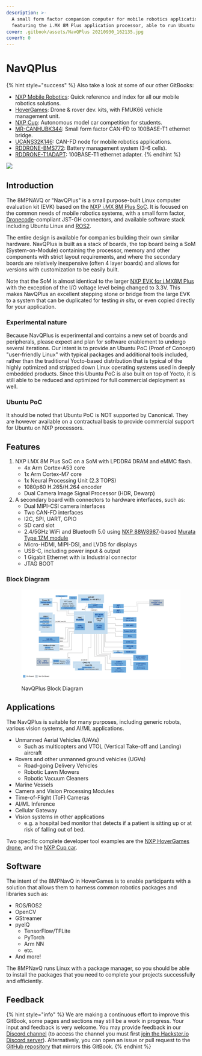 ```yaml
---
description: >-
  A small form factor companion computer for mobile robotics applications,
  featuring the i.MX 8M Plus application processor, able to run Ubuntu Linux.
cover: .gitbook/assets/NavQPlus 20210930_162135.jpg
coverY: 0
---
```


# NavQPlus

{% hint style="success" %}
Also take a look at some of our other GitBooks:

* [NXP Mobile Robotics](http://127.0.0.1:5000/o/-L9GLsni4p7csCR7QCJ8/s/-M8v3AGPa-j5DtYx8zqd/): Quick reference and index for all our mobile robotics solutions.
* [HoverGames](http://127.0.0.1:5000/o/-L9GLsni4p7csCR7QCJ8/s/-L9GLtb-Tz\_XaKbQu-Al/): Drone & rover dev. kits, with FMUK66 vehicle management unit.&#x20;
* [NXP Cup](http://127.0.0.1:5000/o/-L9GLsni4p7csCR7QCJ8/s/-L9GLtaxrQtBdBRsFIJB/): Autonomous model car competition for students.
* [MR-CANHUBK344](http://127.0.0.1:5000/o/-L9GLsni4p7csCR7QCJ8/s/twBzyvivLuBKj9SMDwV9/): Small form factor CAN-FD to 100BASE-T1 ethernet bridge.
* [UCANS32K146](http://127.0.0.1:5000/o/-L9GLsni4p7csCR7QCJ8/s/-M7FJ\_hQKd8L0MNgduui/):  CAN-FD node for mobile robotics applications.
* [RDDRONE-BMS772](https://nxp.gitbook.io/rddrone-bms772/): Battery management system (3-6 cells).
* [RDDRONE-T1ADAPT](https://nxp.gitbook.io/rddrone-t1adapt): 100BASE-T1 ethernet adapter.
{% endhint %}

![](.gitbook/assets/navqplus\_image.jpg)

## Introduction

The 8MPNAVQ or "NavQPlus" is a small purpose-built Linux computer evaluation kit (EVK) based on the [NXP i.MX 8M Plus SoC](https://www.nxp.com/products/processors-and-microcontrollers/arm-processors/i-mx-applications-processors/i-mx-8-applications-processors/i-mx-8m-plus-arm-cortex-a53-machine-learning-vision-multimedia-and-industrial-iot:IMX8MPLUS). It is focused on the common needs of mobile robotics systems, with a small form factor, [Dronecode](https://www.dronecode.org/)-compliant JST-GH connectors, and available software stack including Ubuntu Linux and [ROS2](https://ros.org/).

The entire design is available for companies building their own similar hardware. NavQPlus is built as a stack of boards, the top board being a SoM (System-on-Module) containing the processor, memory and other components with strict layout requirements, and where the secondary boards are relatively inexpensive (often 4 layer boards) and allows for versions with customization to be easily built.

Note that the SoM is almost identical to the larger [NXP EVK for i.MX8M Plus](https://www.nxp.com/design/development-boards/i-mx-evaluation-and-development-boards/evaluation-kit-for-the-i-mx-8m-plus-applications-processor:8MPLUSLPD4-EVK) with the exception of the I/O voltage level being changed to 3.3V. This makes NavQPlus an excellent stepping stone or bridge from the large EVK to a system that can be duplicated for testing _in situ_, or even copied directly for your application.

### Experimental nature

Because NavQPlus is experimental and contains a new set of boards and peripherals, please expect and plan for software enablement to undergo several iterations. Our intent is to provide an Ubuntu PoC (Proof of Concept) "user-friendly Linux" with typical packages and additional tools included, rather than the traditional Yocto-based distribution that is typical of the highly optimized and stripped down Linux operating systems used in deeply embedded products. Since this Ubuntu PoC is also built on top of Yocto, it is still able to be reduced and optimized for full commercial deployment as well.

### Ubuntu PoC

It should be noted that Ubuntu PoC is NOT supported by Canonical. They are however available on a contractual basis to provide commercial support for Ubuntu on NXP processors.

## Features

1. NXP i.MX 8M Plus SoC on a SoM with LPDDR4 DRAM and eMMC flash.
   * 4x Arm Cortex-A53 core
   * 1x Arm Cortex-M7 core
   * 1x Neural Processing Unit (2.3 TOPS)
   * 1080p60 H.265/H.264 encoder
   * Dual Camera Image Signal Processor (HDR, Dewarp)
2. A secondary board with connectors to hardware interfaces, such as:
   * Dual MIPI-CSI camera interfaces
   * Two CAN-FD interfaces
   * I2C, SPI, UART, GPIO
   * SD card slot
   * 2.4/5GHz WiFi and Bluetooth 5.0 using [NXP 88W8987](https://www.nxp.com/products/wireless/wi-fi-plus-bluetooth-plus-802-15-4/2-4-5-ghz-dual-band-1x1-wi-fi-5-802-11ac-plus-bluetooth-5-2-solution:88W8987)-based [Murata Type 1ZM module](https://www.murata.com/products/connectivitymodule/wi-fi-bluetooth/overview/lineup/type1zm)
   * Micro-HDMI, MIPI-DSI, and LVDS for displays
   * USB-C, including power input & output
   * 1 Gigabit Ethernet with ix Industrial connector
   * JTAG BOOT

### Block Diagram

<figure><img src=".gitbook/assets/1279000-CS_Nav Q Plus_BD_2048x1152_blue.jpg" alt=""><figcaption><p>NavQPlus Block Diagram</p></figcaption></figure>

## Applications

The NavQPlus is suitable for many purposes, including generic robots, various vision systems, and AI/ML applications.

* Unmanned Aerial Vehicles (UAVs)
  * Such as multicopters and VTOL (Vertical Take-off and Landing) aircraft
* Rovers and other unmanned ground vehicles (UGVs)
  * Road-going Delivery Vehicles
  * Robotic Lawn Mowers
  * Robotic Vacuum Cleaners
* Marine Vessels
* Camera and Vision Processing Modules
* Time-of-Flight (ToF) Cameras
* AI/ML Inference
* Cellular Gateway
* Vision systems in other applications
  * e.g. a hospital bed monitor that detects if a patient is sitting up or at risk of falling out of bed.

Two specific complete developer tool examples are the [NXP HoverGames drone](http://127.0.0.1:5000/o/-L9GLsni4p7csCR7QCJ8/s/-L9GLtb-Tz\_XaKbQu-Al/), and the [NXP Cup car](http://127.0.0.1:5000/o/-L9GLsni4p7csCR7QCJ8/s/-L9GLtaxrQtBdBRsFIJB/).

## Software

The intent of the 8MPNavQ in HoverGames is to enable participants with a solution that allows them to harness common robotics packages and libraries such as:

* ROS/ROS2
* OpenCV
* GStreamer
* pyeIQ
  * TensorFlow/TFLite
  * PyTorch
  * Arm NN
  * etc.
* And more!

The 8MPNavQ runs Linux with a package manager, so you should be able to install the packages that you need to complete your projects successfully and efficiently.

## Feedback

{% hint style="info" %}
We are making a continuous effort to improve this GitBook, some pages and sections may still be a work in progress. Your input and feedback is very welcome. You may provide feedback in our [Discord channel](https://discord.com/channels/1014291298812960913/1027691375770218638) (to access the channel you must first [join the Hackster.io Discord server](https://discord.gg/g6aSSak9NV)). Alternatively, you can open an issue or pull request to the [GitHub repository](https://github.com/NXPHoverGames/GitBook-NavQPlus) that mirrors this GitBook.
{% endhint %}
